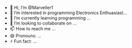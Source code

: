 - 👋 Hi, I’m @Marveller1
- 👀 I’m interested in programming Electronics Enthuasiast...
- 🌱 I’m currently learning programming ...
- 💞️ I’m looking to collaborate on ...
- 📫 How to reach me ...
- 😄 Pronouns: ...
- ⚡ Fun fact: ...

<!---
Marveller1/Marveller1 is a ✨ special ✨ repository because its `README.md` (this file) appears on your GitHub profile.
You can click the Preview link to take a look at your changes.
--->
